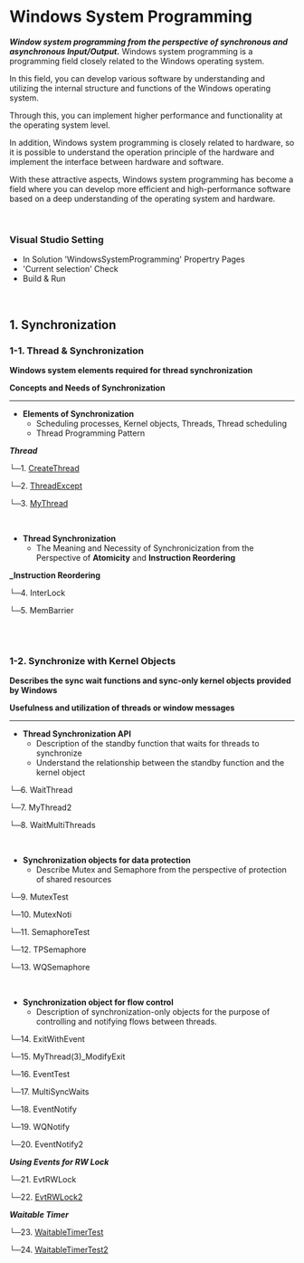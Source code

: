 # Windows System Programming

**_Window system programming from the perspective of synchronous and asynchronous Input/Output._**
Windows system programming is a programming field closely related to the Windows operating system.

In this field, you can develop various software by understanding and utilizing the internal structure and functions of the Windows operating system.

Through this, you can implement higher performance and functionality at the operating system level.

In addition, Windows system programming is closely related to hardware, so it is possible to understand the operation principle of the hardware and implement the interface between hardware and software.

With these attractive aspects, Windows system programming has become a field where you can develop more efficient and high-performance software based on a deep understanding of the operating system and hardware.

<br/>

### Visual Studio Setting

-   In Solution 'WindowsSystemProgramming' Propertry Pages
-   'Current selection' Check
-   Build & Run

<br/>

## 1. Synchronization

### 1-1. Thread & Synchronization

**Windows system elements required for thread synchronization**

**Concepts and Needs of Synchronization**

---

-   **Elements of Synchronization**
    -   Scheduling processes, Kernel objects, Threads, Thread scheduling
    -   Thread Programming Pattern

**_Thread_**

└─1. [CreateThread](https://github.com/devgunho/Windows_System_Programming/blob/master/WindowsSystemProgramming/01_CreateThread/CreateThread.cpp)

└─2. [ThreadExcept](https://github.com/devgunho/Windows_System_Programming/blob/master/WindowsSystemProgramming/02_ThreadExcept/ThreadExcept.cpp)

└─3. [MyThread](https://github.com/devgunho/Windows_System_Programming/blob/master/WindowsSystemProgramming/03_MyThread/MyThread.cpp)

<br/>

-   **Thread Synchronization**
    -   The Meaning and Necessity of Synchronicization from the Perspective of **Atomicity** and **Instruction Reordering**

**\_Instruction Reordering**

└─4. InterLock

└─5. MemBarrier

<br/>

<br/>

### 1-2. Synchronize with Kernel Objects

**Describes the sync wait functions and sync-only kernel objects provided by Windows**

**Usefulness and utilization of threads or window messages**

---

-   **Thread Synchronization API**
    -   Description of the standby function that waits for threads to synchronize
    -   Understand the relationship between the standby function and the kernel object

└─6. WaitThread

└─7. MyThread2

└─8. WaitMultiThreads

<br/>

-   **Synchronization objects for data protection**
    -   Describe Mutex and Semaphore from the perspective of protection of shared resources

└─9. MutexTest

└─10. MutexNoti

└─11. SemaphoreTest

└─12. TPSemaphore

└─13. WQSemaphore

<br/>

-   **Synchronization object for flow control**
    -   Description of synchronization-only objects for the purpose of controlling and notifying flows between threads.

└─14. ExitWithEvent

└─15. MyThread(3)\_ModifyExit

└─16. EventTest

└─17. MultiSyncWaits

└─18. EventNotify

└─19. WQNotify

└─20. EventNotify2

**_Using Events for RW Lock_**

└─21. EvtRWLock

└─22. [EvtRWLock2](https://github.com/devgunho/Windows_System_Programming/blob/master/WindowsSystemProgramming/22_EvtRWLock2/EvtRWLock2.cpp)

**_Waitable Timer_**

└─23. [WaitableTimerTest](https://github.com/devgunho/Windows_System_Programming/blob/master/WindowsSystemProgramming/23_WaitableTimerTest/WaitableTimerTest.cpp)

└─24. [WaitableTimerTest2](https://github.com/devgunho/Windows_System_Programming/blob/master/WindowsSystemProgramming/24_WaitableTimerTest2/WaitableTimerTest2.cpp)
